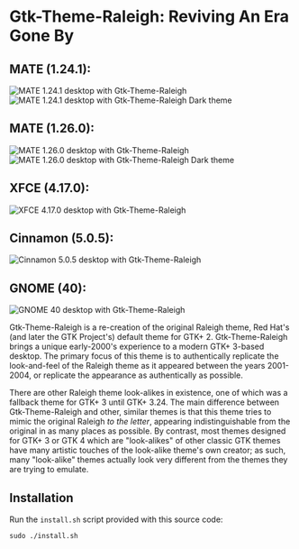 # Gtk-Theme-Raleigh:  Reviving An Era Gone By

## MATE (1.24.1):
<img alt="MATE 1.24.1 desktop with Gtk-Theme-Raleigh" src="https://raw.githubusercontent.com/thesquash/gtk-theme-raleigh/master/screenshots/Raleigh-MATE-1-24.png"/>
<img alt="MATE 1.24.1 desktop with Gtk-Theme-Raleigh Dark theme" src="https://raw.githubusercontent.com/thesquash/gtk-theme-raleigh/master/screenshots/Raleigh-Dark-MATE-1-24.png"/>

## MATE (1.26.0):
<img alt="MATE 1.26.0 desktop with Gtk-Theme-Raleigh" src="https://raw.githubusercontent.com/thesquash/gtk-theme-raleigh/master/screenshots/Raleigh-MATE-1-26.png"/>
<img alt="MATE 1.26.0 desktop with Gtk-Theme-Raleigh Dark theme" src="https://raw.githubusercontent.com/thesquash/gtk-theme-raleigh/master/screenshots/Raleigh-Dark-MATE-1-26.png"/>

## XFCE (4.17.0):
<img alt="XFCE 4.17.0 desktop with Gtk-Theme-Raleigh" src="https://raw.githubusercontent.com/thesquash/gtk-theme-raleigh/master/screenshots/Raleigh-XFCE.png"/>

## Cinnamon (5.0.5):
<img alt="Cinnamon 5.0.5 desktop with Gtk-Theme-Raleigh" src="https://raw.githubusercontent.com/thesquash/gtk-theme-raleigh/master/screenshots/Raleigh-Cinnamon.png"/>

## GNOME (40):
<img alt="GNOME 40 desktop with Gtk-Theme-Raleigh" src="https://raw.githubusercontent.com/thesquash/gtk-theme-raleigh/master/screenshots/Raleigh-GNOME-40.png"/>

Gtk-Theme-Raleigh is a re-creation of the original Raleigh theme, Red Hat's
(and later the GTK Project's) default theme for GTK+ 2.  Gtk-Theme-Raleigh
brings a unique early-2000's experience to a modern GTK+ 3-based desktop.
The primary focus of this theme is to authentically replicate the look-and-feel
of the Raleigh theme as it appeared between the years 2001-2004, or replicate
the appearance as authentically as possible.

There are other Raleigh theme look-alikes in existence, one of which was a
fallback theme for GTK+ 3 until GTK+ 3.24.  The main difference between
Gtk-Theme-Raleigh and other, similar themes is that this theme tries to mimic
the original Raleigh *to the letter*, appearing indistinguishable from
the original in as many places as possible.  By contrast, most themes designed
for GTK+ 3 or GTK 4 which are "look-alikes" of other classic GTK themes have
many artistic touches of the look-alike theme's own creator; as such, many
"look-alike" themes actually look very different from the themes they are
trying to emulate.

## Installation

Run the `install.sh` script provided with this source code:

```
sudo ./install.sh
```

